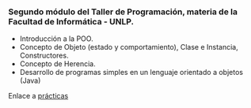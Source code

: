 ### Segundo módulo del Taller de Programación, materia de la Facultad de Informática - UNLP.

* Introducción a la POO.
* Concepto de Objeto (estado y comportamiento), Clase e Instancia, Constructores.
* Concepto de Herencia.
* Desarrollo de programas simples en un lenguaje orientado a objetos (Java)

Enlace a [prácticas](https://drive.google.com/drive/folders/1vtZxnNHhMr6AUgui6GMRX5_IeCOTjXgE?usp=sharing)

